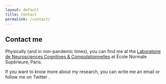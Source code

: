 ```yaml
---
layout: default
title: Contact
permalink: /contact/
---
```


<link href="https://stackpath.bootstrapcdn.com/font-awesome/4.7.0/css/font-awesome.min.css" rel="stylesheet">


## Contact me

Physically (and in non-pandemic times), you can find me at the [Laboratoire de Neurosciences Cognitives & Computationnelles](https://lnc2.dec.ens.fr/en) at École Normale Supérieure, Paris.

If you want to know more about my research, you can write me an email [<i class="fa fa-envelope"></i>](mailto:heike.stein@ens.psl.eu) or follow me on Twitter [<i class="fa fa-twitter-square"></i>](https://twitter.com/heikecstein).
